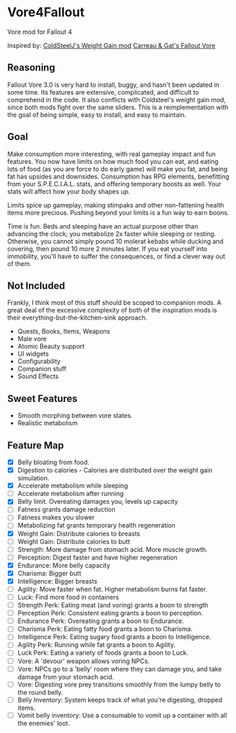 # Vore4Fallout
 Vore mod for Fallout 4

Inspired by:
[ColdSteelJ's Weight Gain mod](https://www.deviantart.com/coldsteelj/art/Fallout-4-WeightGain-mod-ssbbw-730902010)
[Carreau & Gat's Fallout Vore](https://aryion.com/forum/viewtopic.php?f=79&t=58266)

## Reasoning
Fallout Vore 3.0 is very hard to install, buggy, and hasn't been updated in some time. Its features are extensive, complicated, and difficult to comprehend in the code. It also conflicts with Coldsteel's weight gain mod, since both mods fight over the same sliders. This is a reimplementation with the goal of being simple, easy to install, and easy to maintain.

## Goal
Make consumption more interesting, with real gameplay impact and fun features. You now have limits on how much food you can eat, and eating lots of food (as you are force to do early game) will make you fat, and being fat has upsides and downsides. Consumption has RPG elements, benefitting from your S.P.E.C.I.A.L. stats, and offering temporary boosts as well. Your stats will affect how your body shapes up.

Limits spice up gameplay, making stimpaks and other non-fattening health items more precious. Pushing beyond your limits is a fun way to earn boons.

Time is fun. Beds and sleeping have an actual purpose other than advancing the clock; you metabolize 2x faster while sleeping or resting. Otherwise, you cannot simply pound 10 molerat kebabs while ducking and covering, then pound 10 more 2 minutes later. If you eat yourself into immobility, you'll have to suffer the consequences, or find a clever way out of them.

## Not Included
Frankly, I think most of this stuff should be scoped to companion mods. A great deal of the excessive complexity of both of the inspiration mods is their everything-but-the-kitchen-sink approach. 

* Quests, Books, Items, Weapons
* Male vore
* Atomic Beauty support
* UI widgets
* Configurability
* Companion stuff
* Sound Effects

## Sweet Features
* Smooth morphing between vore states.
* Realistic metabolism

## Feature Map
- [x] Belly bloating from food.
- [x] Digestion to calories - Calories are distributed over the weight gain simulation.
- [x] Accelerate metabolism while sleeping
- [ ] Accelerate metabolism after running
- [x] Belly limit. Overeating damages you, levels up capacity
- [ ] Fatness grants damage reduction
- [ ] Fatness makes you slower
- [ ] Metabolizing fat grants temporary health regeneration
- [x] Weight Gain: Distribute calories to breasts
- [ ] Weight Gain: Distribute calories to butt
- [ ] Strength: More damage from stomach acid. More muscle growth.
- [ ] Perception: Digest faster and have higher regeneration
- [x] Endurance: More belly capacity
- [x] Charisma: Bigger butt
- [x] Intelligence: Bigger breasts
- [ ] Agility: Move faster when fat. Higher metabolism burns fat faster.
- [ ] Luck: Find more food in containers
- [ ] Strength Perk: Eating meat (and voring) grants a boon to strength
- [ ] Perception Perk: Consistent eating grants a boon to perception.
- [ ] Endurance Perk: Overeating grants a boon to Endurance.
- [ ] Charisma Perk: Eating fatty food grants a boon to Charisma.
- [ ] Intelligence Perk: Eating sugary food grants a boon to Intelligence.
- [ ] Agility Perk: Running while fat grants a boon to Agility.
- [ ] Luck Perk: Eating a variety of foods grants a boon to Luck.
- [ ] Vore: A 'devour' weapon allows voring NPCs.
- [ ] Vore: NPCs go to a 'belly' room where they can damage you, and take damage from your stomach acid.
- [ ] Vore: Digesting vore prey transitions smoothly from the lumpy belly to the round belly.
- [ ] Belly Inventory: System keeps track of what you're digesting, dropped items.
- [ ] Vomit belly inventory: Use a consumable to vomit up a container with all the enemies' loot.
